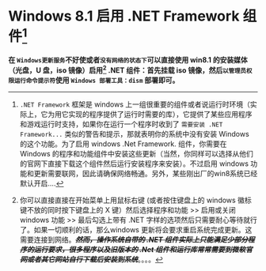 <link href="../css/style.css" rel="stylesheet" type="text/css" />


# Windows 8.1 启用 .NET Framework 组件[^.net]

**在 `Windows更新服务`不好使或者`没有网络的状态下`可以直接使用 win8.1 的安装媒体（光盘，U 盘，iso 镜像）启用[^method] .NET 组件：首先挂载 iso 镜像，然后`以管理员权限运行命令提示符`使用 `Windows 部署工具：dism` 部署即可。**

[^.net]: `.NET Framework` 框架是 windows 上一组很重要的组件或者说运行时环境（实际上，它为用它实现的程序提供了运行时需要的库），它提供了某些应用程序和游戏运行时支持，如果你在运行一个程序时收到了 `需要安装 .NET Framework...` 类似的警告和提示，那就表明你的系统中没有安装 Windows 的这个功能。为了启用 windows  .Net Framework. 组件，你需要在 Windows 的程序和功能组件中安装这些更新（当然，你同样可以选择从他们的官网下直接下载这个组件然后运行安装程序来安装）。不过启用 windows 功能和更新需要联网，因此请确保网络畅通。另外，某些刚出厂的win8系统已经默认开启....

[^method]: 你可以直接直接在开始菜单上用鼠标右键 (或者按住键盘上的 windows 徽标键不放的同时按下键盘上的 X 键）然后选择程序和功能 >> 启用或关闭windows 功能 >> 最后勾选上带有 .NET 字样的选项然后只需要耐心等待就行了。如果一切顺利的话，那么windows 更新将会要求重启系统完成更新。这需要连接到网络。~~***然而，操作系统自带的 .NET 组件实际上只能满足少部分程序的运行要求，很多程序以及旧版本的 .Net 组件和运行库常常需要到微软官网或者其它网站自行下载后安装到系统***~~。。。。
